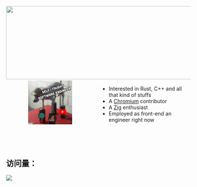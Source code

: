<!---
CGQAQ/CGQAQ is a ✨ special ✨ repository because its `README.md` (this file) appears on your GitHub profile.
You can click the Preview link to take a look at your changes.
--->
<a href="https://github.com/cgqaq">
    <img width="753" height="200" src="/content.svg">
</a>

<a href="https://github.com/cgqaq">
    <img align="left" hspace="60" style="margin-right: 100px" height="120" width="120" src="self-taught.jpg" />
</a>

- Interested in Rust, C++ and all that kind of stuffs
- A [Chromium](https://chromium-review.googlesource.com/q/owner:m.jason.liu@gmail.com) contributor
- A [Zig](https://github.com/ziglang/zig) enthusiast
- Employed as front-end an engineer right now

<br><br><br>

## 访问量：

![](https://profile-counter.glitch.me/cgqaq/count.svg)
